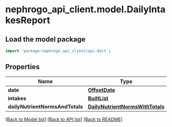 # nephrogo_api_client.model.DailyIntakesReport

## Load the model package
```dart
import 'package:nephrogo_api_client/api.dart';
```

## Properties
Name | Type | Description | Notes
------------ | ------------- | ------------- | -------------
**date** | [**OffsetDate**](OffsetDate.md) |  | 
**intakes** | [**BuiltList<Intake>**](Intake.md) |  | 
**dailyNutrientNormsAndTotals** | [**DailyNutrientNormsWithTotals**](DailyNutrientNormsWithTotals.md) |  | 

[[Back to Model list]](../README.md#documentation-for-models) [[Back to API list]](../README.md#documentation-for-api-endpoints) [[Back to README]](../README.md)


